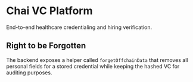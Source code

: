 # Chai VC Platform

End-to-end healthcare credentialing and hiring verification.

## Right to be Forgotten

The backend exposes a helper called `forgetOffchainData` that removes all personal fields for a stored credential while keeping the hashed VC for auditing purposes.
